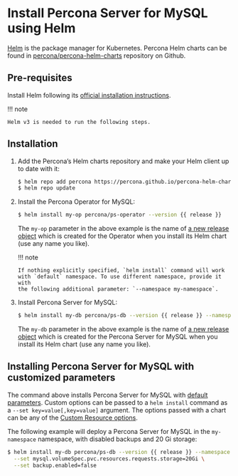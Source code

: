# Install Percona Server for MySQL using Helm

[Helm](https://github.com/helm/helm) is the package manager for Kubernetes. Percona Helm charts can be found in [percona/percona-helm-charts](https://github.com/percona/percona-helm-charts) repository on Github.

## Pre-requisites

Install Helm following its [official installation instructions](https://docs.helm.sh/using_helm/#installing-helm).

!!! note

    Helm v3 is needed to run the following steps.

## Installation

1. Add the Percona’s Helm charts repository and make your Helm client up to
    date with it:

   ```bash
   $ helm repo add percona https://percona.github.io/percona-helm-charts/
   $ helm repo update
   ```

2. Install the Percona Operator for MySQL:

   ```bash
   $ helm install my-op percona/ps-operator --version {{ release }}
   ```

   The `my-op` parameter in the above example is the name of [a new release object](https://helm.sh/docs/intro/using_helm/#three-big-concepts)
   which is created for the Operator when you install its Helm chart (use any
   name you like).

   !!! note

       If nothing explicitly specified, `helm install` command will work
       with `default` namespace. To use different namespace, provide it with
       the following additional parameter: `--namespace my-namespace`.


3. Install Percona Server for MySQL:

   ```bash
   $ helm install my-db percona/ps-db --version {{ release }} --namespace my-namespace
   ```

   The `my-db` parameter in the above example is the name of [a new release object](https://helm.sh/docs/intro/using_helm/#three-big-concepts)
   which is created for the Percona Server for MySQL when you install its Helm
   chart (use any name you like).

## Installing Percona Server for MySQL with customized parameters

The command above installs Percona Server for MySQL with [default parameters](operator.md#operator-custom-resource-options).
Custom options can be passed to a `helm install` command as a
`--set key=value[,key=value]` argument. The options passed with a chart can be
any of the [Custom Resource options](https://github.com/percona/percona-helm-charts/tree/main/charts/ps-db#installing-the-chart).

The following example will deploy a Percona Server for MySQL in the
`my-namespace` namespace, with disabled backups and 20 Gi storage:

```bash
$ helm install my-db percona/ps-db --version {{ release }} --namespace my-namespace \
  --set mysql.volumeSpec.pvc.resources.requests.storage=20Gi \
  --set backup.enabled=false
```
